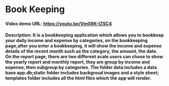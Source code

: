 # Book Keeping
#### Video demo URL: https://youtu.be/Vm08K-IZSC4
#### Description: It is a bookkeeping application which allows you to bookkeep your daily income and expense by categories, on the bookkeeping page,after you enter a bookkeeping, it will show the income and expense details of the recent month such as the category, the amount, the date. On the report page, there are two different scale users can chose to show the yearly report and monthly report, they are group by income and expense, then subgroup by categories. The folder data includes a data base app.db;static folder includes backgroud images and a style sheet; templates folder includes all the html files which the app will render.

